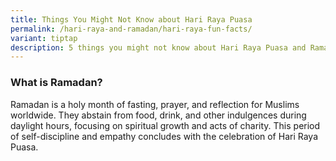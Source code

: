 ```yaml
---
title: Things You Might Not Know about Hari Raya Puasa
permalink: /hari-raya-and-ramadan/hari-raya-fun-facts/
variant: tiptap
description: 5 things you might not know about Hari Raya Puasa and Ramadan
---
```

<h3>What is Ramadan?</h3>
<p>Ramadan is a holy month of fasting, prayer, and reflection for Muslims
worldwide. They abstain from food, drink, and other indulgences during
daylight hours, focusing on spiritual growth and acts of charity. This
period of self-discipline and empathy concludes with the celebration of
Hari Raya Puasa.</p>